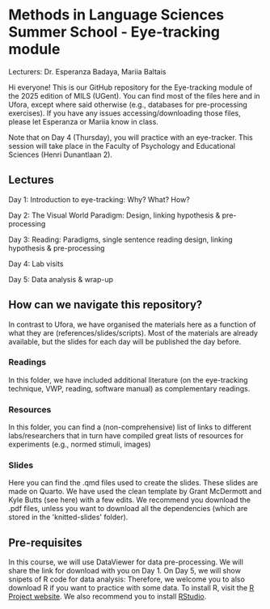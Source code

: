 # Methods in Language Sciences Summer School - Eye-tracking module

Lecturers: Dr. Esperanza Badaya, Mariia Baltais

Hi everyone! This is our GitHub repository for the Eye-tracking module of the 2025 edition of MILS (UGent). You can find most of the files here and in Ufora, except where said otherwise (e.g., databases for pre-processing exercises). If you have any issues accessing/downloading those files, please let Esperanza or Mariia know in class.

Note that on Day 4 (Thursday), you will practice with an eye-tracker. This session will take place in the Faculty of Psychology and Educational Sciences (Henri Dunantlaan 2).

## Lectures

Day 1: Introduction to eye-tracking: Why? What? How?

Day 2: The Visual World Paradigm: Design, linking hypothesis & pre-processing

Day 3: Reading: Paradigms, single sentence reading design, linking hypothesis & pre-processing

Day 4: Lab visits

Day 5: Data analysis & wrap-up

## How can we navigate this repository?

In contrast to Ufora, we have organised the materials here as a function of what they are (references/slides/scripts). Most of the materials are already available, but the slides for each day will be published the day before.

### Readings

In this folder, we have included additional literature (on the eye-tracking technique, VWP, reading, software manual) as complementary readings.

### Resources

In this folder, you can find a (non-comprehensive) list of links to different labs/researchers that in turn have compiled great lists of resources for experiments (e.g., normed stimuli, images)

### Slides

Here you can find the .qmd files used to create the slides. These slides are made on Quarto. We have used the clean template by Grant McDermott and Kyle Butts (see here) with a few edits. We recommend you download the .pdf files, unless you want to download all the dependencies (which are stored in the 'knitted-slides' folder).

## Pre-requisites

In this course, we will use DataViewer for data pre-processing. We will share the link for download with you on Day 1. On Day 5, we will show snipets of R code for data analysis: Therefore, we welcome you to also download R if you want to practice with some data. To install R, visit the [R Project website](https://www.r-project.org/). We also recommend you to install [RStudio](https://posit.co/). 
